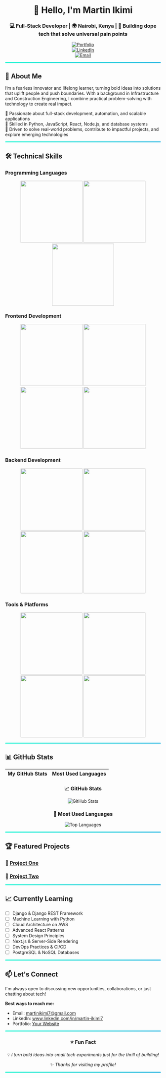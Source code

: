 <!-- Header Section -->
<div align="center">

# 👋 Hello, I'm Martin Ikimi  

### 💻 Full-Stack Developer | 🌍 Nairobi, Kenya | 🚀 Building dope tech that solve universal pain points  

[![Portfolio](https://img.shields.io/badge/🌐_Portfolio-000000?style=for-the-badge)](https://yourportfolio.com)  
[![LinkedIn](https://img.shields.io/badge/💼_LinkedIn-0A66C2?style=for-the-badge)](https://www.linkedin.com/in/martin-ikimi7)  
[![Email](https://img.shields.io/badge/📧_Email-EA4335?style=for-the-badge)](mailto:martinikimi7@gmail.com)  

</div>  

---

## 📖 About Me  
I’m a fearless innovator and lifelong learner, turning bold ideas into solutions that uplift people and push boundaries. With a background in Infrastructure and Construction Engineering, I combine practical problem-solving with technology to create real impact.  

🔹 Passionate about full-stack development, automation, and scalable applications  
🔹 Skilled in Python, JavaScript, React, Node.js, and database systems  
🔹 Driven to solve real-world problems, contribute to impactful projects, and explore emerging technologies  

---

## 🛠️ Technical Skills  

### Programming Languages  
<p align="center">  
<img src="https://img.shields.io/badge/Python-3776AB?style=flat-square&logo=python&logoColor=white" height="200" />  
<img src="https://img.shields.io/badge/JavaScript-F7DF1E?style=flat-square&logo=javascript&logoColor=black" height="200" />  
<img src="https://img.shields.io/badge/TypeScript-3178C6?style=flat-square&logo=typescript&logoColor=white" height="200" />  
</p>  

### Frontend Development  
<p align="center">  
<img src="https://img.shields.io/badge/React-61DAFB?style=flat-square&logo=react&logoColor=black" height="200" />  
<img src="https://img.shields.io/badge/Vue.js-4FC08D?style=flat-square&logo=vue.js&logoColor=white" height="200" />  
<img src="https://img.shields.io/badge/HTML5-E34F26?style=flat-square&logo=html5&logoColor=white" height="200" />  
<img src="https://img.shields.io/badge/CSS3-1572B6?style=flat-square&logo=css3&logoColor=white" height="200" />  
</p>  

### Backend Development  
<p align="center">  
<img src="https://img.shields.io/badge/Node.js-339933?style=flat-square&logo=node.js&logoColor=white" height="200" />  
<img src="https://img.shields.io/badge/Express-000000?style=flat-square&logo=express&logoColor=white" height="200" />  
<img src="https://img.shields.io/badge/Django-092E20?style=flat-square&logo=django&logoColor=white" height="200" />  
<img src="https://img.shields.io/badge/Flask-000000?style=flat-square&logo=flask&logoColor=white" height="200" />  
</p>  

### Tools & Platforms  
<p align="center">  
<img src="https://img.shields.io/badge/Git-F05032?style=flat-square&logo=git&logoColor=white" height="200" />  
<img src="https://img.shields.io/badge/Docker-2496ED?style=flat-square&logo=docker&logoColor=white" height="200" />  
<img src="https://img.shields.io/badge/AWS-232F3E?style=flat-square&logo=amazon-aws&logoColor=white" height="200" />  
<img src="https://img.shields.io/badge/PostgreSQL-4169E1?style=flat-square&logo=postgresql&logoColor=white" height="200" />  
</p>  

---

## 📊 GitHub Stats  
<div align="center">  

| My GitHub Stats | Most Used Languages |  
| :---: | :---: |  

### 📈 GitHub Stats  
![GitHub Stats](https://github-readme-stats.vercel.app/api?username=Martinikimi&show_icons=true&theme=radical)  

### 🧠 Most Used Languages  
![Top Languages](https://github-readme-stats.vercel.app/api/top-langs/?username=Martinikimi&layout=compact&theme=radical)  

</div>  

---

## 🏆 Featured Projects  

### 🎯 [Project One](https://github.com/YOUR_USERNAME/project-one)  
### 🚀 [Project Two](https://github.com/YOUR_USERNAME/project-two)  

---

## 📈 Currently Learning  
- [ ] Django & Django REST Framework  
- [ ] Machine Learning with Python  
- [ ] Cloud Architecture on AWS  
- [ ] Advanced React Patterns  
- [ ] System Design Principles  
- [ ] Next.js & Server-Side Rendering  
- [ ] DevOps Practices & CI/CD  
- [ ] PostgreSQL & NoSQL Databases  

---

## 📫 Let's Connect  
I'm always open to discussing new opportunities, collaborations, or just chatting about tech!  

**Best ways to reach me:**  
- Email: martinikimi7@gmail.com  
- LinkedIn: www.linkedin.com/in/martin-ikimi7  
- Portfolio: [Your Website](https://yourportfolio.com)  

---

<div align="center">  

### ⭐ Fun Fact  
💡 *I turn bold ideas into small tech experiments just for the thrill of building!*  

✨ *Thanks for visiting my profile!*  

</div>  

---

<!-- Animated Divider Styling -->
<style>
hr {
  border: 0;
  height: 3px;
  background: linear-gradient(270deg, #ff00cc, #3333ff, #00ffcc);
  background-size: 600% 600%;
  animation: gradientShift 8s ease infinite;
  border-radius: 5px;
}

@keyframes gradientShift {
  0% {background-position: 0% 50%;}
  50% {background-position: 100% 50%;}
  100% {background-position: 0% 50%;}
}
</style>




